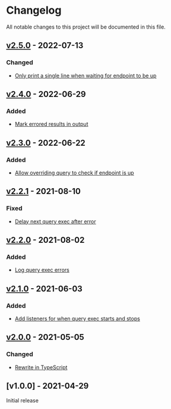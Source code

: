 # Changelog
All notable changes to this project will be documented in this file.

<a name="v2.5.0"></a>
## [v2.5.0](https://github.com/comunica/sparql-benchmark-runner.js/compare/v2.4.0...v2.5.0) - 2022-07-13

### Changed
* [Only print a single line when waiting for endpoint to be up](https://github.com/comunica/sparql-benchmark-runner.js/commit/25406e2689712f8a501ec4ee353e0f18728093d4)

<a name="v2.4.0"></a>
## [v2.4.0](https://github.com/comunica/sparql-benchmark-runner.js/compare/v2.3.0...v2.4.0) - 2022-06-29

### Added
* [Mark errored results in output](https://github.com/comunica/sparql-benchmark-runner.js/commit/f5f72e543060fa0610fb8fc8304e0e50d9a8f351)

<a name="v2.3.0"></a>
## [v2.3.0](https://github.com/comunica/sparql-benchmark-runner.js/compare/v2.2.1...v2.3.0) - 2022-06-22

### Added
* [Allow overriding query to check if endpoint is up](https://github.com/comunica/sparql-benchmark-runner.js/commit/29a84d9adf7c639a21d8eeedba1988e0fdb889f3)

<a name="v2.2.1"></a>
## [v2.2.1](https://github.com/comunica/sparql-benchmark-runner.js/compare/v2.2.0...v2.2.1) - 2021-08-10

### Fixed
* [Delay next query exec after error](https://github.com/comunica/sparql-benchmark-runner.js/commit/516af7c3d7c7636e3c7bdac7f7d8816ac59b452c)

<a name="v2.2.0"></a>
## [v2.2.0](https://github.com/comunica/sparql-benchmark-runner.js/compare/v2.1.0...v2.2.0) - 2021-08-02

### Added
* [Log query exec errors](https://github.com/comunica/sparql-benchmark-runner.js/commit/9d619f6a88773cac13354aed0865739f15362a21)

<a name="v2.1.0"></a>
## [v2.1.0](https://github.com/comunica/sparql-benchmark-runner.js/compare/v2.0.0...v2.1.0) - 2021-06-03

### Added
* [Add listeners for when query exec starts and stops](https://github.com/comunica/sparql-benchmark-runner.js/commit/1ccfc94cb879254a26dc73360ef0d6da739475c4)

<a name="v2.0.0"></a>
## [v2.0.0](https://github.com/comunica/sparql-benchmark-runner.js/compare/v1.0.1...v2.0.0) - 2021-05-05

### Changed
* [Rewrite in TypeScript](https://github.com/comunica/sparql-benchmark-runner.js/commit/f006723c7c915272347813e2bce7f0e637a9209a)

<a name="v1.0.0"></a>
## [v1.0.0] - 2021-04-29

Initial release
